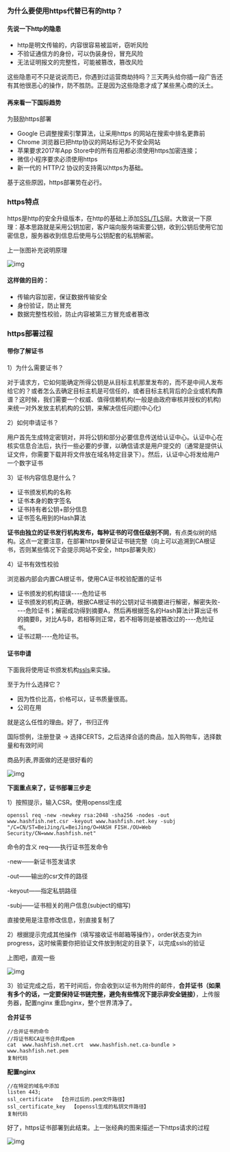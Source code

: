 ### 为什么要使用https代替已有的http？

#### 先说一下http的隐患

- http是明文传输的，内容很容易被监听，窃听风险
- 不验证通信方的身份，可以伪装身份，冒充风险
- 无法证明报文的完整性，可能被篡改，篡改风险

这些隐患可不只是说说而已，你遇到过运营商劫持吗？三天两头给你插一段广告还有其他很恶心的操作，防不胜防。正是因为这些隐患才成了某些黑心商的沃土。

#### 再来看一下国际趋势

为鼓励https部署

- Google 已调整搜索引擎算法，让采用https 的网站在搜索中排名更靠前
- Chrome 浏览器已把http协议的网站标记为不安全网站
- 苹果要求2017年App Store中的所有应用都必须使用https加密连接；
- 微信小程序要求必须使用https
- 新一代的 HTTP/2 协议的支持需以https为基础。

基于这些原因，https部署势在必行。

### https特点

https是http的安全升级版本，在http的基础上添加[SSL/TLS](https://link.juejin.im?target=https%3A%2F%2Fzh.wikipedia.org%2Fwiki%2F%25E5%2582%25B3%25E8%25BC%25B8%25E5%25B1%25A4%25E5%25AE%2589%25E5%2585%25A8%25E6%2580%25A7%25E5%258D%2594%25E5%25AE%259A)层。大致说一下原理：基本思路就是采用公钥加密，客户端向服务端索要公钥，收到公钥后使用它加密信息，服务器收到信息后使用与公钥配套的私钥解密。

上一张图补充说明原理 

![img](https://user-gold-cdn.xitu.io/2018/7/4/164638d71a77c806?imageView2/0/w/1280/h/960/format/webp/ignore-error/1)

#### 这样做的目的：

- 传输内容加密，保证数据传输安全
- 身份验证，防止冒充
- 数据完整性校验，防止内容被第三方冒充或者篡改

### https部署过程

#### 带你了解证书

1）为什么需要证书？

对于请求方，它如何能确定所得公钥是从目标主机那里发布的，而不是中间人发布给它的？或者怎么去确定目标主机是可信任的，或者目标主机背后的企业或机构靠谱？这时候，我们需要一个权威、值得信赖机构(一般是由政府审核并授权的机构)来统一对外发放主机机构的公钥，来解决信任问题(中心化)

2）如何申请证书？

用户首先生成特定密钥对，并将公钥和部分必要信息传送给认证中心。认证中心在核实信息合法后，执行一些必要的步骤，以确信请求是用户提交的（通常是提供认证文件，你需要下载并将文件放在域名特定目录下）。然后，认证中心将发给用户一个数字证书

3）证书内容信息是什么？

- 证书颁发机构的名称
- 证书本身的数字签名
- 证书持有者公钥+部分信息
- 证书签名用到的Hash算法

**证书由独立的证书发行机构发布，每种证书的可信任级别不同**，有点类似树的结构。这点一定要注意，在部署https要保证证书链完整（向上可以追溯到CA根证书，否则某些情况下会提示网站不安全，https部署失败）

4）证书有效性校验

浏览器内部会内置CA根证书，使用CA证书校验配置的证书

- 证书颁发的机构错误----危险证书
- 证书颁发的机构正确，根据CA根证书的公钥对证书摘要进行解密，解密失败----危险证书；解密成功得到摘要A，然后再根据签名的Hash算法计算出证书的摘要B，对比A与B，若相等则正常，若不相等则是被篡改过的----危险证书。
- 证书过期----危险证书。

#### 证书申请

下面我将使用证书颁发机构[ssls](https://link.juejin.im?target=https%3A%2F%2Fwww.ssls.com%2F)来实操。

至于为什么选择它？

- 因为性价比高，价格可以，证书质量很高。
- 公司在用

就是这么任性的理由。好了，书归正传

国际惯例，注册登录 -> 选择CERTS，之后选择合适的商品，加入购物车，选择数量和有效时间

商品列表,界面做的还是很好看的 

![img](https://user-gold-cdn.xitu.io/2018/7/4/16463c44389db4dc?imageView2/0/w/1280/h/960/format/webp/ignore-error/1)

**下面重点来了，证书部署三步走**

1）按照提示，输入CSR。使用openssl生成

```
openssl req -new -newkey rsa:2048 -sha256 -nodes -out www.hashfish.net.csr -keyout www.hashfish.net.key -subj "/C=CN/ST=BeiJing/L=BeiJing/O=HASH FISH./OU=Web Security/CN=www.hashfish.net"
```

命令的含义 req——执行证书签发命令

-new——新证书签发请求

-out——输出的csr文件的路径

-keyout——指定私钥路径

-subj——证书相关的用户信息(subject的缩写)

直接使用是注意修改信息，别直接复制了

2）根据提示完成其他操作（填写接收证书邮箱等操作），order状态变为in progress，这时候需要你把验证文件放到制定的目录下，以完成ssls的验证

上图吧，直观一些

![img](https://user-gold-cdn.xitu.io/2018/7/4/16463fdac2b9b610?imageView2/0/w/1280/h/960/format/webp/ignore-error/1)

3）验证完成之后，若干时间后，你会收到以证书为附件的邮件，**合并证书（如果有多个的话，一定要保持证书链完整，避免有些情况下提示非安全链接）**，上传服务器，配置nginx 重启nginx，整个世界清净了。

**合并证书**

```
//合并证书的命令
//将证书和CA证书合并成pem
cat  www.hashfish.net.crt  www.hashfish.net.ca-bundle > www.hashfish.net.pem
复制代码
```

**配置nginx**

```
//在特定的域名中添加
listen 443;
ssl_certificate  【合并过后的.pem文件路径】
ssl_certificate_key  【openssl生成的私钥文件路径】
复制代码
```

好了，https证书部署到此结束。上一张经典的图来描述一下https请求的过程

![img](https://user-gold-cdn.xitu.io/2018/7/5/16467c0ebbd89eff?imageView2/0/w/1280/h/960/format/webp/ignore-error/1)
